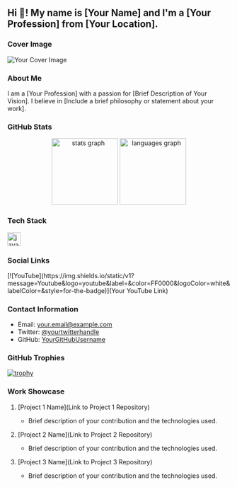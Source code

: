 <h2 align="left">Hi 👋! My name is [Your Name] and I'm a [Your Profession] from [Your Location].</h2>

### Cover Image

![Your Cover Image](link/to/your/cover/image.jpg)

### About Me

I am a [Your Profession] with a passion for [Brief Description of Your Vision]. I believe in [Include a brief philosophy or statement about your work].

### GitHub Stats

<div align="center">
  <img src="https://github-readme-stats.vercel.app/api?username=yourusername&hide_title=false&hide_rank=false&show_icons=true&include_all_commits=true&count_private=true&disable_animations=false&theme=dracula&locale=en&hide_border=false" height="150" alt="stats graph"  />
  <img src="https://github-readme-stats.vercel.app/api/top-langs?username=yourusername&locale=en&hide_title=false&layout=compact&card_width=320&langs_count=5&theme=dracula&hide_border=false" height="150" alt="languages graph"  />
</div>

### Tech Stack

<div align="left">
  <img src="https://cdn.jsdelivr.net/gh/devicons/devicon/icons/javascript/javascript-original.svg" height="30" alt="javascript logo"  />
  <!-- Add more tech stack icons as needed -->
</div>

### Social Links

<div align="left">
  [![YouTube](https://img.shields.io/static/v1?message=Youtube&logo=youtube&label=&color=FF0000&logoColor=white&labelColor=&style=for-the-badge)](Your YouTube Link)
  <!-- Add more social links as needed -->
</div>

### Contact Information

- Email: your.email@example.com
- Twitter: [@yourtwitterhandle](https://twitter.com/yourtwitterhandle)
- GitHub: [YourGitHubUsername](https://github.com/YourGitHubUsername)

### GitHub Trophies

[![trophy](https://github-profile-trophy.vercel.app/?username=yourusername)](https://github.com/ryo-ma/github-profile-trophy)

### Work Showcase

1. [Project 1 Name](Link to Project 1 Repository)
   - Brief description of your contribution and the technologies used.

2. [Project 2 Name](Link to Project 2 Repository)
   - Brief description of your contribution and the technologies used.

3. [Project 3 Name](Link to Project 3 Repository)
   - Brief description of your contribution and the technologies used.
